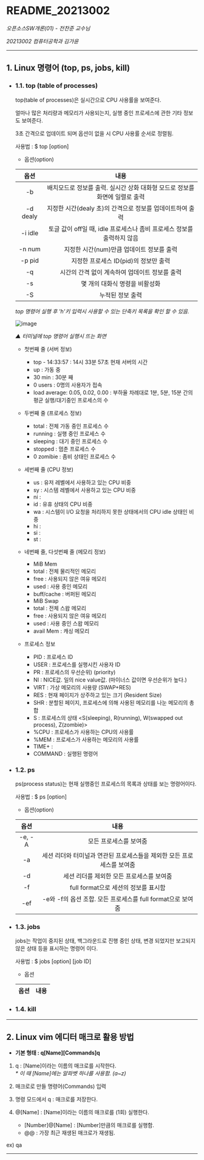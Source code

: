 # README_20213002

*오픈소스SW개론(01) - 전찬준 교수님*

*20213002 컴퓨터공학과 김가윤*

***

## 1. Linux 명령어 (top, ps, jobs, kill)
- ### 1.1. top (table of processes)
  top(table of processes)은 실시간으로 CPU 사용률을 보여준다. 
  
  얼마나 많은 처리량과 메모리가 사용되는지, 실행 중인 프로세스에 관한 기타 정보도 보여준다.
  
  3초 간격으로 업데이트 되며 옵션이 없을 시 CPU 사용률 순서로 정렬됨.
  
  사용법 : $ top [option]
  
  - 옵션(option)
  
  |옵션|내용|
  |:---:|:---:|
  |-b|배치모드로 정보를 출력. 실시간 상화 대화형 모드로 정보를 화면에 일렬로 출력|
  |-d dealy|지정한 시간(dealy 초)의 간격으로 정보를 업데이트하여 출력|
  |-i idle|토글 값이 off일 때, idle 프로세스나 좀비 프로세스 정보를 출력하지 않음|
  |-n num|지정한 시간(num)만큼 업데이트 정보를 출력|
  |-p pid|지정한 프로세스 ID(pid)의 정보만 출력|
  |-q|시간의 간격 없이 계속하여 업데이트 정보를 출력|
  |-s|몇 개의 대화식 명령을 비활성화|
  |-S|누적된 정보 출력|
  
  *top 명령어 실행 후 'h'키 입력시 사용할 수 있는 단축키 목록을 확인 할 수 있음.*
  
  ![image](https://user-images.githubusercontent.com/106478413/171334889-5c91d0a1-167d-4557-9207-e5b150962b7b.png)
   
     *▲ 터미널에 top 명령어 실행시 뜨는 화면*
     
     - 첫번째 줄 (서버 정보)
        - top - 14:33:57 : 14시 33분 57초 현재 서버의 시간
        - up : 가동 중
        - 30 min : 30분 째
        - 0 users : 0명의 사용자가 접속
        - load average: 0.05, 0.02, 0.00 : 부하율 차례대로 1분, 5분, 15분 간의 평균 실행/대기중인 프로세스의 수
        
     - 두번째 줄 (프로세스 정보)
        - total : 전체 가동 중인 프로세스 수
        - running : 실행 중인 프로세스 수
        - sleeping : 대기 중인 프로세스 수
        - stopped : 멈춘 프로세스 수
        - 0 zomibie : 좀비 상태인 프로세스 수
   
     - 세번째 줄 (CPU 정보)
        - us : 유저 레벨에서 사용하고 있는 CPU 비중
        - sy : 시스템 레벨에서 사용하고 있는 CPU 비중
        - ni : 
        - id : 유휴 상태의 CPU 비중
        - wa : 시스템이 I/O 요청을 처리하지 못한 상태에서의 CPU idle 상태인 비중
        - hi : 
        - si :
        - st :
      
     - 네번째 줄, 다섯번째 줄 (메모리 정보)
        - MiB Mem
        - total : 전체 물리적인 메모리
        - free : 사용되지 않은 여유 메모리
        - used : 사용 중인 메모리
        - buff/cache : 버퍼된 메모리
        - MiB Swap
        - total : 전체 스왑 메모리
        - free : 사용되지 않은 여유 메모리
        - used : 사용 중인 스왑 메모리
        - avail Mem : 캐싱 메모리

     - 프로세스 정보
        - PID : 프로세스 ID
        - USER : 프로세스를 실행시킨 사용자 ID
        - PR : 프로세스의 우선순위) (priority)
        - NI : NICE값. 일의 nice value값. (마이너스 값이면 우선순위가 높다.)
        - VIRT : 가상 메모리의 사용량 (SWAP+RES)
        - RES : 현재 페이지가 상주하고 있는 크기 (Resident Size)
        - SHR : 분할된 페이지, 프로세스에 의해 사용된 메모리를 나눈 메모리의 총합
        - S : 프로세스의 상태 <S(sleeping), R(running), W(swapped out process), Z(zombie)>
        - %CPU : 프로세스가 사용하는 CPU의 사용률
        - %MEM : 프로세스가 사용하는 메모리의 사용률
        - TIME+ : 
        - COMMAND : 실행된 명령어
   
- ### 1.2. ps
  ps(process status)는 현재 실행중인 프로세스의 목록과 상태를 보는 명령어이다.
  
  사용법 : $ ps [option]
  
  - 옵션(option)
  
  |옵션|내용|
  |:---:|:---:|
  |-e, -A|모든 프로세스를 보여줌|
  |-a|세션 리더와 터미널과 연관된 프로세스들을 제외한 모든 프로세스를 보여줌|
  |-d|세션 리더를 제외한 모든 프로세스를 보여줌|
  |-f|full format으로 세션의 정보를 표시함|
  |-ef|-e와 -f의 옵션 조합. 모든 프로세스를 full format으로 보여줌|
  
  
- ### 1.3. jobs
  jobs는 작업이 중지된 상태, 백그라운드로 진행 중인 상태, 변경 되었지만 보고되지 않은 상태 등을 표시하는 명령어 이다.
  
  사용법 : $ jobs [option] [job ID]
  
  - 옵션
  
  |옵션|내용|
  |:---:|:---:|
  
- ### 1.4. kill

***

## 2. Linux vim 에디터 매크로 활용 방법

- **기본 형태 : q[Name][Commands]q**

1) q<Name> : [Name]이라는 이름의 매크로를 시작한다.     
      *\* 이 때 [Name]에는 알파벳 하나를 사용함. (a~z)*

2) 매크로로 만들 명령어(Commands) 입력

3) 명령 모드에서 q : 매크로를 저장한다.

4) @[Name] : [Name]이라는 이름의 매크로를 (1회) 실행한다. 
   - [Number]@[Name] : [Number]만큼의 매크로를 실행함.
   - @@ : 가장 최근 재생된 매크로가 재생됨.

  ex) qa

***
